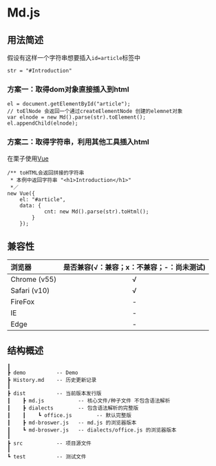 # Md.js

## 用法简述

假设有这样一个字符串想要插入`id=article`标签中

```
str = "#Introduction"
```

### 方案一：取得dom对象直接插入到html

```
el = document.getElementById("article");
// toElNode 会返回一个通过createElementNode 创建的elemnet对象
var elnode = new Md().parse(str).toElement();
el.appendChild(elnode);
```

### 方案二：取得字符串，利用其他工具插入html
在栗子使用[Vue](https://cn.vuejs.org/)
```
/** toHTML会返回拼接的字符串
 * 本例中返回字符串 "<h1>Introduction</h1>"
 *／
new Vue({
    el: "#article",
    data: {
            cnt: new Md().parse(str).toHtml();
        }
    });
```

## 兼容性

 浏览器        | 是否兼容(√：兼容；x：不兼容；-：尚未测试)
 :----        | :---------------------:
 Chrome (v55) |            √
 Safari (v10) |            √
 FireFox      |            -
 IE           |            -
 Edge         |            -

## 结构概述

```
┃
┣ demo          -- Demo
┣ History.md    -- 历史更新记录
┃
┣ dist          -- 当前版本发行版
┃    ┣ md.js           -- 核心文件/种子文件 不包含语法解析
┃    ┣ dialects        -- 包含语法解析的完整版
┃    ┃    ┗ office.js        -- 默认完整版
┃    ┣ md-broswer.js   -- md.js 的浏览器版本
┃    ┗ md-broswer.js   -- dialects/office.js 的浏览器版本
┃
┣ src           -- 项目源文件
┃
┗ test          -- 测试文件
```
